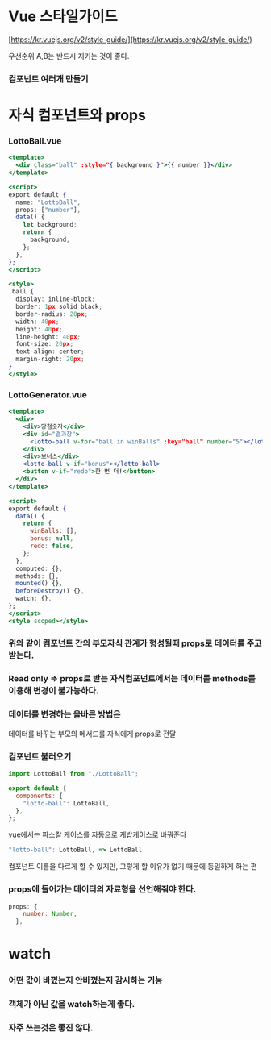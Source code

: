 # Vue 스타일가이드

[https://kr.vuejs.org/v2/style-guide/](https://kr.vuejs.org/v2/style-guide/)

우선순위 A,B는 반드시 지키는 것이 좋다.

### 컴포넌트 여러개 만들기

# 자식 컴포넌트와 props

### LottoBall.vue

```jsx
<template>
  <div class="ball" :style="{ background }">{{ number }}</div>
</template>

<script>
export default {
  name: "LottoBall",
  props: ["number"],
  data() {
    let background;
    return {
      background,
    };
  },
};
</script>

<style>
.ball {
  display: inline-block;
  border: 1px solid black;
  border-radius: 20px;
  width: 40px;
  height: 40px;
  line-height: 40px;
  font-size: 20px;
  text-align: center;
  margin-right: 20px;
}
</style>
```

### LottoGenerator.vue

```jsx
<template>
  <div>
    <div>당첨숫자</div>
    <div id="결과창">
      <lotto-ball v-for="ball in winBalls" :key="ball" number="5"></lotto-ball>
    </div>
    <div>보너스</div>
    <lotto-ball v-if="bonus"></lotto-ball>
    <button v-if="redo">한 번 더!</button>
  </div>
</template>

<script>
export default {
  data() {
    return {
      winBalls: [],
      bonus: null,
      redo: false,
    };
  },
  computed: {},
  methods: {},
  mounted() {},
  beforeDestroy() {},
  watch: {},
};
</script>
<style scoped></style>
```

### 위와 같이 컴포넌트 간의 부모자식 관계가 형성될때 props로 데이터를 주고받는다.

### Read only ⇒ props로 받는 자식컴포넌트에서는 데이터를 methods를 이용해 변경이 불가능하다.

### 데이터를 변경하는 올바른 방법은

데이터를 바꾸는 부모의 메서드를 자식에게 props로 전달

### 컴포넌트 불러오기

```jsx
import LottoBall from "./LottoBall";

export default {
  components: {
    "lotto-ball": LottoBall,
  },
};
```

vue에서는 파스칼 케이스를 자동으로 케밥케이스로 바꿔준다

```jsx
"lotto-ball": LottoBall, => LottoBall
```

컴포넌트 이름을 다르게 할 수 있지만, 그렇게 할 이유가 없기 때문에 동일하게 하는 편

### props에 들어가는 데이터의 자료형을 선언해줘야 한다.

```jsx
props: {
    number: Number,
  },
```

# watch

### 어떤 값이 바꼈는지 안바꼈는지 감시하는 기능

### 객체가 아닌 값을 watch하는게 좋다.

### 자주 쓰는것은 좋진 않다.
